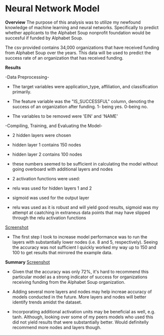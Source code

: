 # Neural Network Model

**Overview**
The purpose of this analysis was to utilize my newfound knowledge of machine learning and neural networks. Specifically to predict whether applicants to the Alphabet Soup nonprofit foundation would be succesful if funded by Alphabet Soup. 

The csv provided contains 34,000 organizations that have received funding from Alphabet Soup over the years. This data will be used to predict the success rate of an organization that has received funding. 

**Results**

-Data Preprocessing-
* The target variables were application_type, affiliation, and classification primarily. 

* The feature variable was the "IS_SUCCESSFUL" column, denoting the success of an organization after funding. 1- being yes. 0-being no. 

* The variables to be removed were 'EIN' and 'NAME'

-Compiling, Training, and Evaluating the Model-
* 2 hidden layers were chosen
* hidden layer 1 contains 150 nodes
* hidden layer 2 contains 100 nodes
* these numbers seemed to be sufficient in calculating the model without going overboard with additional layers and nodes

* 2 activation functions were used: 
* relu was used for hidden layers 1 and 2
* sigmoid was used for the output layer
* relu was used as it is robust and will yield good results, sigmoid was my attempt at caatching in extraneus data points that may have slipped through the relu activation functions

[Screenshot](/images/screenshot2.png)

* The first step I took to increase model performance was to run the layers with substantially lower nodes (i.e. 8 and 5, respectively). Seeing the accuracy was not sufficient I quickly worked my way up to 150 and 100 to get results that mirrored the example data. 

**Summary**
[Screenshot](/images/screenshot1.png)

* Given that the accuracy was only 72%, it's hard to recommend this particular model as a strong indicator of success for organizations receiving funding from the Alphabet Soup organization. 

* Adding several more layers and nodes may help increae accuracy of models conducted in the future. More layers and nodes will better identify trends amidst the dataset. 

* Incorporating additional activation units may be beneficial as well, e.g. tanh. Although, looking over some of my peers models who used this did not yield results that were substantially better. Would definitelly recommend more nodes and layers though. 
